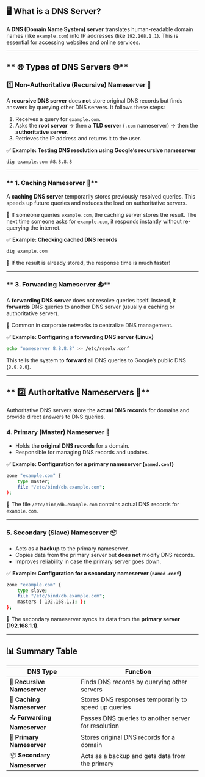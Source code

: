   

## **🖥️ What is a DNS Server?**  
A **DNS (Domain Name System) server** translates human-readable domain names (like `example.com`) into IP addresses (like `192.168.1.1`). This is essential for accessing websites and online services.  

---

## ** 🌐 Types of DNS Servers 🌐**  

### **1️⃣ Non-Authoritative (Recursive) Nameserver 🔄**  
A **recursive DNS server** does **not** store original DNS records but finds answers by querying other DNS servers. It follows these steps:  
1. Receives a query for `example.com`.  
2. Asks the **root server** → then a **TLD server** (`.com` nameserver) → then the **authoritative server**.  
3. Retrieves the IP address and returns it to the user.  

✅ **Example: Testing DNS resolution using Google’s recursive nameserver**  
```sh
dig example.com @8.8.8.8
```

---

### ** 1. Caching Nameserver 🏪**  
A **caching DNS server** temporarily stores previously resolved queries. This speeds up future queries and reduces the load on authoritative servers.  

🔹 If someone queries `example.com`, the caching server stores the result. The next time someone asks for `example.com`, it responds instantly without re-querying the internet.  

✅ **Example: Checking cached DNS records**  
```sh
dig example.com
```

📌 If the result is already stored, the response time is much faster!

---

### ** 3. Forwarding Nameserver 📤**  
A **forwarding DNS server** does not resolve queries itself. Instead, it **forwards** DNS queries to another DNS server (usually a caching or authoritative server).  

🔹 Common in corporate networks to centralize DNS management.  

✅ **Example: Configuring a forwarding DNS server (Linux)**  
```sh
echo "nameserver 8.8.8.8" >> /etc/resolv.conf
```
This tells the system to **forward** all DNS queries to Google’s public DNS (`8.8.8.8`).

---

## ** 2️⃣  Authoritative Nameservers 🔐**  
Authoritative DNS servers store the **actual DNS records** for domains and provide direct answers to DNS queries.

### **4. Primary (Master) Nameserver 👑**  
- Holds the **original DNS records** for a domain.  
- Responsible for managing DNS records and updates.  

✅ **Example: Configuration for a primary nameserver (`named.conf`)**  
```sh
zone "example.com" {
    type master;
    file "/etc/bind/db.example.com";
};
```
📌 The file `/etc/bind/db.example.com` contains actual DNS records for `example.com`.

---

### **5. Secondary (Slave) Nameserver 📦**  
- Acts as a **backup** to the primary nameserver.  
- Copies data from the primary server but **does not** modify DNS records.  
- Improves reliability in case the primary server goes down.  

✅ **Example: Configuration for a secondary nameserver (`named.conf`)**  
```sh
zone "example.com" {
    type slave;
    file "/etc/bind/db.example.com";
    masters { 192.168.1.1; };
};
```
📌 The secondary nameserver syncs its data from the **primary server (192.168.1.1)**.

---

## **📊 Summary Table**  
| **DNS Type**                  | **Function** |
|-------------------------------|-------------|
| 🔄 **Recursive Nameserver**  | Finds DNS records by querying other servers |
| 🏪 **Caching Nameserver**    | Stores DNS responses temporarily to speed up queries |
| 📤 **Forwarding Nameserver** | Passes DNS queries to another server for resolution |
| 👑 **Primary Nameserver**    | Stores original DNS records for a domain |
| 📦 **Secondary Nameserver**  | Acts as a backup and gets data from the primary |
